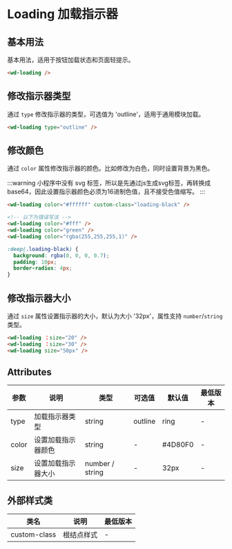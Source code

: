 <frame/>

#  Loading 加载指示器


## 基本用法

基本用法，适用于按钮加载状态和页面轻提示。

```html
<wd-loading />
```

## 修改指示器类型

通过 `type` 修改指示器的类型，可选值为 'outline'，适用于通用模块加载。

```html
<wd-loading type="outline" />
```

## 修改颜色

通过 `color` 属性修改指示器的颜色。比如修改为白色，同时设置背景为黑色。

:::warning
小程序中没有 svg 标签，所以是先通过js生成svg标签，再转换成 base64，因此设置指示器颜色必须为16进制色值，且不接受色值缩写。
:::

```html
<wd-loading color="#ffffff" custom-class="loading-black" />

<!-- 以下为错误写法 -->
<wd-loading color="#fff" />
<wd-loading color="green" />
<wd-loading color="rgba(255,255,255,1)" />
```

```scss
:deep(.loading-black) {
  background: rgba(0, 0, 0, 0.7);
  padding: 10px;
  border-radius: 4px;
}
```

## 修改指示器大小

通过 `size` 属性设置指示器的大小，默认为大小 '32px'，属性支持 `number`/`string` 类型。

```html
<wd-loading ：size="20" />
<wd-loading ：size="30" />
<wd-loading size="50px" />
```

## Attributes

| 参数 | 说明 | 类型 | 可选值 | 默认值 | 最低版本 |
|-----|------|-----|-------|-------|---------|
| type | 加载指示器类型 | string | outline | ring | - |
| color | 设置加载指示器颜色 | string | - | #4D80F0 | - |
| size | 设置加载指示器大小 | number / string | - | 32px | - |

## 外部样式类

| 类名 | 说明 | 最低版本 |
|-----|------|--------|
| custom-class | 根结点样式 | - |
